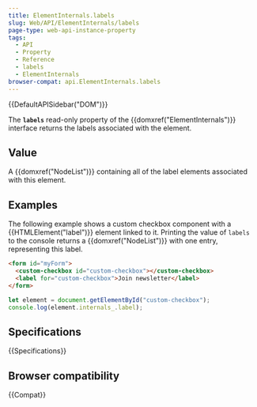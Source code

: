 ```yaml
---
title: ElementInternals.labels
slug: Web/API/ElementInternals/labels
page-type: web-api-instance-property
tags:
  - API
  - Property
  - Reference
  - labels
  - ElementInternals
browser-compat: api.ElementInternals.labels
---
```

{{DefaultAPISidebar("DOM")}}

The **`labels`** read-only property of the {{domxref("ElementInternals")}} interface returns the labels associated with the element.

## Value

A {{domxref("NodeList")}} containing all of the label elements associated with this element.

## Examples

The following example shows a custom checkbox component with a {{HTMLElement("label")}} element linked to it.
Printing the value of `labels` to the console returns a {{domxref("NodeList")}} with one entry, representing this label.

```html
<form id="myForm">
  <custom-checkbox id="custom-checkbox"></custom-checkbox>
  <label for="custom-checkbox">Join newsletter</label>
</form>
```

```js
let element = document.getElementById("custom-checkbox");
console.log(element.internals_.label);
```

## Specifications

{{Specifications}}

## Browser compatibility

{{Compat}}
